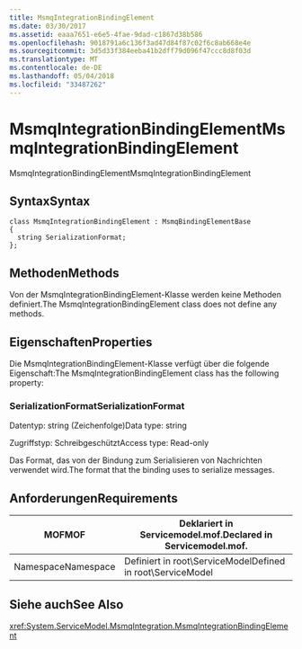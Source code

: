 ```yaml
---
title: MsmqIntegrationBindingElement
ms.date: 03/30/2017
ms.assetid: eaaa7651-e6e5-4fae-9dad-c1867d38b586
ms.openlocfilehash: 9018791a6c136f3ad47d84f87c02f6c8ab668e4e
ms.sourcegitcommit: 3d5d33f384eeba41b2dff79d096f47ccc8d8f03d
ms.translationtype: MT
ms.contentlocale: de-DE
ms.lasthandoff: 05/04/2018
ms.locfileid: "33487262"
---
```

# <a name="msmqintegrationbindingelement"></a><span data-ttu-id="70d64-102">MsmqIntegrationBindingElement</span><span class="sxs-lookup"><span data-stu-id="70d64-102">MsmqIntegrationBindingElement</span></span>
<span data-ttu-id="70d64-103">MsmqIntegrationBindingElement</span><span class="sxs-lookup"><span data-stu-id="70d64-103">MsmqIntegrationBindingElement</span></span>  
  
## <a name="syntax"></a><span data-ttu-id="70d64-104">Syntax</span><span class="sxs-lookup"><span data-stu-id="70d64-104">Syntax</span></span>  
  
```  
class MsmqIntegrationBindingElement : MsmqBindingElementBase  
{  
  string SerializationFormat;  
};  
```  
  
## <a name="methods"></a><span data-ttu-id="70d64-105">Methoden</span><span class="sxs-lookup"><span data-stu-id="70d64-105">Methods</span></span>  
 <span data-ttu-id="70d64-106">Von der MsmqIntegrationBindingElement-Klasse werden keine Methoden definiert.</span><span class="sxs-lookup"><span data-stu-id="70d64-106">The MsmqIntegrationBindingElement class does not define any methods.</span></span>  
  
## <a name="properties"></a><span data-ttu-id="70d64-107">Eigenschaften</span><span class="sxs-lookup"><span data-stu-id="70d64-107">Properties</span></span>  
 <span data-ttu-id="70d64-108">Die MsmqIntegrationBindingElement-Klasse verfügt über die folgende Eigenschaft:</span><span class="sxs-lookup"><span data-stu-id="70d64-108">The MsmqIntegrationBindingElement class has the following property:</span></span>  
  
### <a name="serializationformat"></a><span data-ttu-id="70d64-109">SerializationFormat</span><span class="sxs-lookup"><span data-stu-id="70d64-109">SerializationFormat</span></span>  
 <span data-ttu-id="70d64-110">Datentyp: string (Zeichenfolge)</span><span class="sxs-lookup"><span data-stu-id="70d64-110">Data type: string</span></span>  
  
 <span data-ttu-id="70d64-111">Zugriffstyp: Schreibgeschützt</span><span class="sxs-lookup"><span data-stu-id="70d64-111">Access type: Read-only</span></span>  
  
 <span data-ttu-id="70d64-112">Das Format, das von der Bindung zum Serialisieren von Nachrichten verwendet wird.</span><span class="sxs-lookup"><span data-stu-id="70d64-112">The format that the binding uses to serialize messages.</span></span>  
  
## <a name="requirements"></a><span data-ttu-id="70d64-113">Anforderungen</span><span class="sxs-lookup"><span data-stu-id="70d64-113">Requirements</span></span>  
  
|<span data-ttu-id="70d64-114">MOF</span><span class="sxs-lookup"><span data-stu-id="70d64-114">MOF</span></span>|<span data-ttu-id="70d64-115">Deklariert in Servicemodel.mof.</span><span class="sxs-lookup"><span data-stu-id="70d64-115">Declared in Servicemodel.mof.</span></span>|  
|---------|-----------------------------------|  
|<span data-ttu-id="70d64-116">Namespace</span><span class="sxs-lookup"><span data-stu-id="70d64-116">Namespace</span></span>|<span data-ttu-id="70d64-117">Definiert in root\ServiceModel</span><span class="sxs-lookup"><span data-stu-id="70d64-117">Defined in root\ServiceModel</span></span>|  
  
## <a name="see-also"></a><span data-ttu-id="70d64-118">Siehe auch</span><span class="sxs-lookup"><span data-stu-id="70d64-118">See Also</span></span>  
 <xref:System.ServiceModel.MsmqIntegration.MsmqIntegrationBindingElement>
